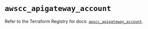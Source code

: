 # `awscc_apigateway_account`

Refer to the Terraform Registry for docs: [`awscc_apigateway_account`](https://registry.terraform.io/providers/hashicorp/awscc/0.70.0/docs/resources/apigateway_account).
